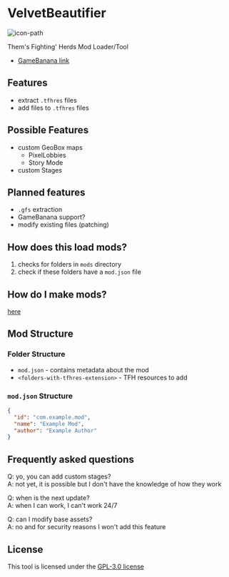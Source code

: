 # VelvetBeautifier

![icon-path]

Them's Fighting' Herds Mod Loader/Tool

- [GameBanana link][gamebanana-link]

## Features

- extract `.tfhres` files
- add files to `.tfhres` files

## Possible Features

- custom GeoBox maps
  - PixelLobbies
  - Story Mode
- custom Stages

## Planned features

- `.gfs` extraction
- GameBanana support?
- modify existing files (patching)

## How does this load mods?

1. checks for folders in `mods` directory
2. check if these folders have a `mod.json` file

## How do I make mods?

[here][guide-path]

## Mod Structure

### Folder Structure

- `mod.json` - contains metadata about the mod
- `<folders-with-tfhres-extension>` - TFH resources to add

### `mod.json` Structure

```json
{
  "id": "com.example.mod",
  "name": "Example Mod",
  "author": "Example Author"
}
```

## Frequently asked questions

Q: yo, you can add custom stages?  
A: not yet, it is possible but I don't have the knowledge of how they work  

Q: when is the next update?  
A: when I can work, I can't work 24/7  

Q: can I modify base assets?  
A: no and for security reasons I won't add this feature

## License

This tool is licensed under the [GPL-3.0 license][license-path]

[license-path]: ./LICENSE
[icon-path]: ./assets/icon_small.ico
[guide-path]: ./GUIDE.md
[gamebanana-link]: https://gamebanana.com/tools/15674
